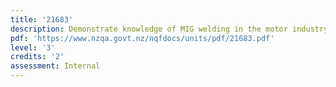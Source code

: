 ```yaml
---
title: '21683'
description: Demonstrate knowledge of MIG welding in the motor industry
pdf: 'https://www.nzqa.govt.nz/nqfdocs/units/pdf/21683.pdf'
level: '3'
credits: '2'
assessment: Internal
---
```



